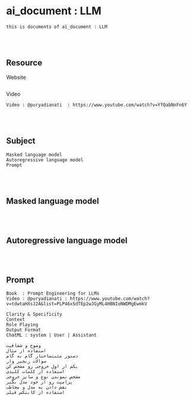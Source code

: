 <!--------------------------------------------------------------------------------- Description -->
# ai_document : LLM
    this is documents of ai_document : LLM

<!--------------------------------------------------------------------------------- Resource -->
<br><br>

## Resource
<!-------------------------- Website -->
Website
```
```
<!-------------------------- Video -->
Video
```
Video : @puryadianati  : https://www.youtube.com/watch?v=YfQabNnFn6Y
```

<!--------------------------------------------------------------------------------- Subject -->
<br><br>

## Subject
```
Masked language model
Autoregressive language model
Prompt
```

<!--------------------------------------------------------------------------------- Masked language model -->
<br><br>

## Masked language model



<!--------------------------------------------------------------------------------- Autoregressive language model -->
<br><br>

## Autoregressive language model


<!--------------------------------------------------------------------------------- Prompt -->
<br><br>

## Prompt
```
Book  : Prompt Engineering for LLMs
Video : @puryadianati : https://www.youtube.com/watch?v=tdwtaHXsJ2A&list=PLP46xSdTEp2wJGyML4HBNIoNWDMgEwmkV
```
```
Clarity & Specificity
Context
Role Playing
Output Format
ChatML : system | User | Assistant
```
```
وضوح و شفافیت
استفاده از مثال
دستور مثبتساختار گام به گام
سوالات زنجیر وار
یکم از اول خروجی رو مشخص کن
استفاده از کلمات کلیدی
مشخص نموندن نوع و سایز خروجی
پرامپت رو از خود مدل بگیر
نقش دادن به مدل و مخاطب
استفاده از کانتکس قبلی
```